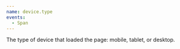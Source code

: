 ```yaml
---
name: device.type
events:
  - Span
---
```


The type of device that loaded the page: mobile, tablet, or desktop.